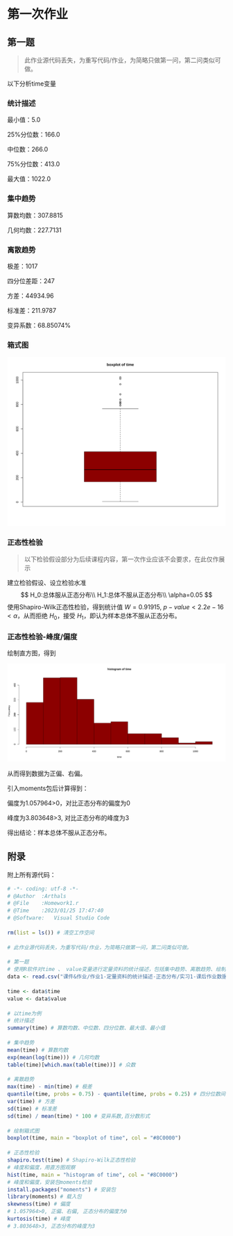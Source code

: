# 第一次作业

## 第一题

> 此作业源代码丢失，为重写代码/作业，为简略只做第一问，第二问类似可做。

以下分析time变量



### 统计描述

最小值：5.0

25%分位数：166.0

中位数：266.0

75%分位数：413.0

最大值：1022.0



### 集中趋势

算数均数：307.8815

几何均数：227.7131



### 离散趋势

极差：1017

四分位差距：247

方差：44934.96

标准差：211.9787

变异系数：68.85074%



### 箱式图

![boxplot](./Homework1.assets/boxplot.svg)

### 正态性检验

> 以下检验假设部分为后续课程内容，第一次作业应该不会要求，在此仅作展示

建立检验假设、设立检验水准
$$
H_0:总体服从正态分布\\
H_1:总体不服从正态分布\\
\alpha=0.05
$$
使用Shapiro-Wilk正态性检验，得到统计值 $W=0.91915,\ p-value< 2.2e-16 <\alpha$，从而拒绝 $H_0$，接受 $H_1$，即认为样本总体不服从正态分布。



### 正态性检验-峰度/偏度

绘制直方图，得到

![hist](./Homework1.assets/hist.svg)

从而得到数据为正偏、右偏。

引入moments包后计算得到：

偏度为1.057964>0，对比正态分布的偏度为0

峰度为3.803648>3, 对比正态分布的峰度为3

得出结论：样本总体不服从正态分布。



## 附录

附上所有源代码：

```R
# -*- coding: utf-8 -*-
# @Author  :Arthals
# @File    :Homework1.r
# @Time    :2023/01/25 17:47:40
# @Software:   Visual Studio Code

rm(list = ls()) # 清空工作空间

# 此作业源代码丢失，为重写代码/作业，为简略只做第一问，第二问类似可做。

# 第一题
# 使用R软件对time 、 value变量进行定量资料的统计描述，包括集中趋势、离散趋势、绘制箱式图、正态性检验，将软件的统计分析界面整理到A4纸上
data <- read.csv("课件&作业/作业1-定量资料的统计描述-正态分布/实习1-课后作业数据.csv")

time <- data$time
value <- data$value

# 以time为例
# 统计描述
summary(time) # 算数均数、中位数、四分位数、最大值、最小值

# 集中趋势
mean(time) # 算数均数
exp(mean(log(time))) # 几何均数
table(time)[which.max(table(time))] # 众数

# 离散趋势
max(time) - min(time) # 极差
quantile(time, probs = 0.75) - quantile(time, probs = 0.25) # 四分位数间距
var(time) # 方差
sd(time) # 标准差
sd(time) / mean(time) * 100 # 变异系数,百分数形式

# 绘制箱式图
boxplot(time, main = "boxplot of time", col = "#8C0000")

# 正态性检验
shapiro.test(time) # Shapiro-Wilk正态性检验
# 峰度和偏度，用直方图观察
hist(time, main = "histogram of time", col = "#8C0000")
# 峰度和偏度，安装包moments检验
install.packages("moments") # 安装包
library(moments) # 载入包
skewness(time) # 偏度
# 1.057964>0, 正偏、右偏, 正态分布的偏度为0
kurtosis(time) # 峰度
# 3.803648>3, 正态分布的峰度为3

```

